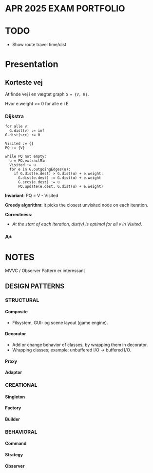# APR 2025 EXAM PORTFOLIO

# TODO

  - Show route travel time/dist

# Presentation

## Korteste vej

At finde vej i en vægtet graph `G = {V, E}`.

Hvor e.weight >= 0 for alle e i E 

### Dijkstra

```
for alle v:
  G.dist(v) := inf
G.dist(src) := 0

Visited := {}
PQ := {V}

while PQ not empty:
  u = PQ.extractMin
  Visited += u
  for e in G.outgoingEdges(u):
    if G.dist(e.dest) > G.dist(u) + e.weight:
      G.dist(e.dest) := G.dist(u) + e.weight
      G.srcs(e.dest) := u
      PQ.update(e.dest, G.dist(u) + e.weight)
```

**Invariant**: PQ = V - Visited

**Greedy algorithm**: it picks the closest unvisited node on each iteration.

**Correctness**:

  - *At the start of each iteration, dist(v) is optimal for all v in Visited*.



### A*

# NOTES 

MVVC / Observer Pattern er interessant

## DESIGN PATTERNS

### STRUCTURAL

#### Composite

  - Filsystem, GUI- og scene layout (game engine).

#### Decorator

  - Add or change behavior of classes, by wrapping them in decorator.
  - Wrapping classes; example: unbuffered I/O -> buffered I/O.

#### Proxy
#### Adaptor
  
### CREATIONAL

#### Singleton
#### Factory
#### Builder

### BEHAVIORAL

#### Command
#### Strategy
#### Observer
